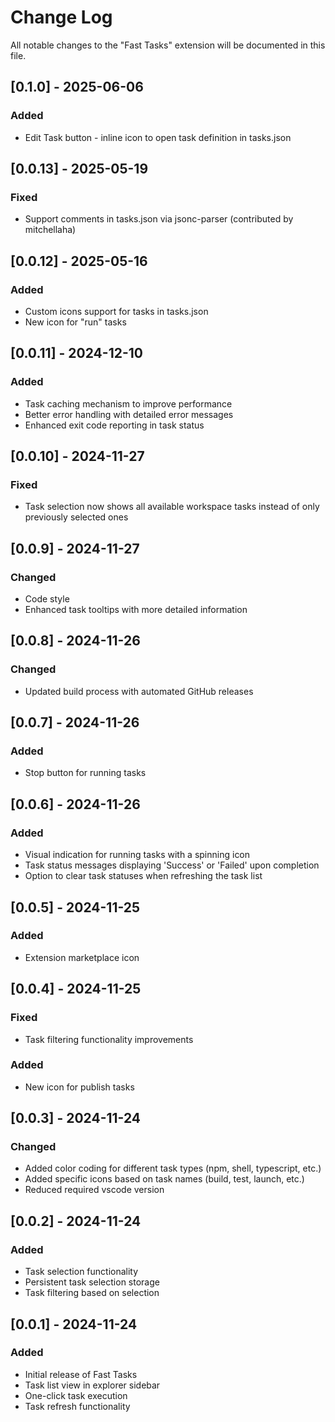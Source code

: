 # Change Log

All notable changes to the "Fast Tasks" extension will be documented in this file.

## [0.1.0] - 2025-06-06

### Added
- Edit Task button - inline icon to open task definition in tasks.json

## [0.0.13] - 2025-05-19

### Fixed
- Support comments in tasks.json via jsonc-parser (contributed by mitchellaha)

## [0.0.12] - 2025-05-16

### Added
- Custom icons support for tasks in tasks.json
- New icon for "run" tasks

## [0.0.11] - 2024-12-10

### Added
- Task caching mechanism to improve performance
- Better error handling with detailed error messages
- Enhanced exit code reporting in task status


## [0.0.10] - 2024-11-27

### Fixed
- Task selection now shows all available workspace tasks instead of only previously selected ones

## [0.0.9] - 2024-11-27

### Changed
- Code style
- Enhanced task tooltips with more detailed information

## [0.0.8] - 2024-11-26

### Changed
- Updated build process with automated GitHub releases

## [0.0.7] - 2024-11-26

### Added
- Stop button for running tasks

## [0.0.6] - 2024-11-26

### Added

- Visual indication for running tasks with a spinning icon
- Task status messages displaying 'Success' or 'Failed' upon completion
- Option to clear task statuses when refreshing the task list

## [0.0.5] - 2024-11-25

### Added
- Extension marketplace icon

## [0.0.4] - 2024-11-25

### Fixed
- Task filtering functionality improvements

### Added
- New icon for publish tasks

## [0.0.3] - 2024-11-24

### Changed
- Added color coding for different task types (npm, shell, typescript, etc.)
- Added specific icons based on task names (build, test, launch, etc.)
- Reduced required vscode version

## [0.0.2] - 2024-11-24

### Added
- Task selection functionality
- Persistent task selection storage
- Task filtering based on selection

## [0.0.1] - 2024-11-24

### Added
- Initial release of Fast Tasks
- Task list view in explorer sidebar
- One-click task execution
- Task refresh functionality